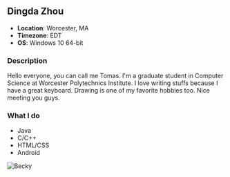 ## Dingda Zhou
- **Location**: Worcester, MA
- **Timezone**: EDT
- **OS**: Windows 10 64-bit

### Description
Hello everyone, you can call me Tomas. I'm a graduate student in Computer Science at Worcester Polytechnics Institute. I love writing stuffs because I have a great keyboard.
Drawing is one of my favorite hobbies too. Nice meeting you guys.

### What I do
- Java
- C/C++
- HTML/CSS
- Android

![Becky](https://steamuserimages-a.akamaihd.net/ugc/3263169731668308503/F0BE4E12BB5056867D799AB17423A5CC69767D0E/)
